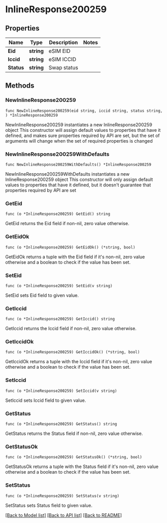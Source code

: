 # InlineResponse200259

## Properties

Name | Type | Description | Notes
------------ | ------------- | ------------- | -------------
**Eid** | **string** | eSIM EID | 
**Iccid** | **string** | eSIM ICCID | 
**Status** | **string** | Swap status | 

## Methods

### NewInlineResponse200259

`func NewInlineResponse200259(eid string, iccid string, status string, ) *InlineResponse200259`

NewInlineResponse200259 instantiates a new InlineResponse200259 object
This constructor will assign default values to properties that have it defined,
and makes sure properties required by API are set, but the set of arguments
will change when the set of required properties is changed

### NewInlineResponse200259WithDefaults

`func NewInlineResponse200259WithDefaults() *InlineResponse200259`

NewInlineResponse200259WithDefaults instantiates a new InlineResponse200259 object
This constructor will only assign default values to properties that have it defined,
but it doesn't guarantee that properties required by API are set

### GetEid

`func (o *InlineResponse200259) GetEid() string`

GetEid returns the Eid field if non-nil, zero value otherwise.

### GetEidOk

`func (o *InlineResponse200259) GetEidOk() (*string, bool)`

GetEidOk returns a tuple with the Eid field if it's non-nil, zero value otherwise
and a boolean to check if the value has been set.

### SetEid

`func (o *InlineResponse200259) SetEid(v string)`

SetEid sets Eid field to given value.


### GetIccid

`func (o *InlineResponse200259) GetIccid() string`

GetIccid returns the Iccid field if non-nil, zero value otherwise.

### GetIccidOk

`func (o *InlineResponse200259) GetIccidOk() (*string, bool)`

GetIccidOk returns a tuple with the Iccid field if it's non-nil, zero value otherwise
and a boolean to check if the value has been set.

### SetIccid

`func (o *InlineResponse200259) SetIccid(v string)`

SetIccid sets Iccid field to given value.


### GetStatus

`func (o *InlineResponse200259) GetStatus() string`

GetStatus returns the Status field if non-nil, zero value otherwise.

### GetStatusOk

`func (o *InlineResponse200259) GetStatusOk() (*string, bool)`

GetStatusOk returns a tuple with the Status field if it's non-nil, zero value otherwise
and a boolean to check if the value has been set.

### SetStatus

`func (o *InlineResponse200259) SetStatus(v string)`

SetStatus sets Status field to given value.



[[Back to Model list]](../README.md#documentation-for-models) [[Back to API list]](../README.md#documentation-for-api-endpoints) [[Back to README]](../README.md)


